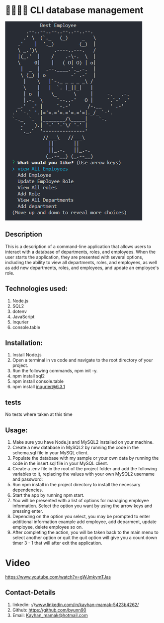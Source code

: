 # 👷‍♀️👷‍♂️ CLI database management

![alt text](./public/images/Department.png)

## Description

This is a description of a command-line application that allows users to interact with a database of departments, roles, and employees. When the user starts the application, they are presented with several options, including the ability to view all departments, roles, and employees, as well as add new departments, roles, and employees, and update an employee's role.

## Technologies used:

1. Node.js
2. SQL2
3. dotenv
4. JavaScript
5. Inqurier
6. console.table

## Installation:

1. Install Node.js
2. Open a terminal in vs code and navigate to the root directory of your project.
3. Run the following commands, npm init -y.
4. npm install sql2
5. npm install console.table
6. npm install inqurier@6.3.1

## tests

No tests where taken at this time

## Usage:

1. Make sure you have Node.js and MySQL2 installed on your machine.
2. Create a new database in MySQL2 by running the code in the schema.sql file in your MySQL client.
3. Populate the database with my sample or your own data by running the code in the insert.sql file in your MySQL client.
4. Create a .env file in the root of the project folder and add the following variables to it, replacing the values with your own MySQL2 username and password:
5. Run npm install in the project directory to install the necessary dependencies.
6. Start the app by running npm start.
7. You will be presented with a list of options for managing employee information. Select the option you want by using the arrow keys and pressing enter.
8. Depending on the option you select, you may be prompted to enter additional information example
   add employee, add deparment, update employee, delete employee so on.
9. After completing the action, you will be taken back to the main menu to select another option or quit the quit option will give you a count down timer 3 - 1 that will after exit the application.

# Video

https://www.youtube.com/watch?v=gWJmkymTJas

## Contact-Details

1. linkedin: ://www.linkedin.com/in/kayhan-mamak-5423b4262/
2. Github: https://github.com/byunn90
3. Email: Kayhan_mamak@hotmail.com
